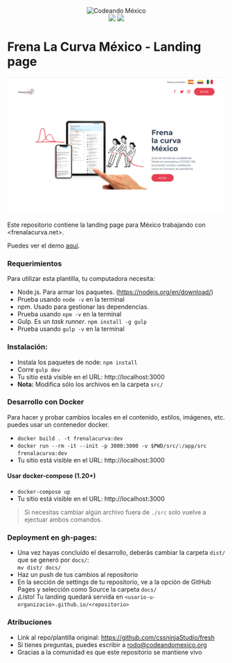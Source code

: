 <p align="center">
<img src="http://codeandomexico.org/resources/img/codeandomexico.png" width="500" alt="Codeando México"><br>
<a href="http://www.codeandomexico.org/" target="_blank"><img src="https://img.shields.io/badge/website-CodeandoMexico-00D88E.svg"></a>
<a href="http://slack.codeandomexico.org/" target="_blank"><img src="https://img.shields.io/badge/slack-CodeandoMexico-EC0E4F.svg"></a>
</p>

# Frena La Curva México - Landing page

![demo](demo.png)

Este repositorio contiene la landing page para México trabajando con <frenalacurva.net>.

Puedes ver el demo [aquí](mexico.frenalacurva.net).

### Requerimientos

Para utilizar esta plantilla, tu computadora necesita:

- Node.js. Para armar los paquetes. (https://nodejs.org/en/download/)
- Prueba usando `node -v` en la terminal
- npm. Usado para gestionar las dependencias.
- Prueba usando `npm -v` en la terminal
- Gulp. Es un _task runner_.
  `npm install -g gulp`
- Prueba usando `gulp -v` en la terminal

### Instalación:

- Instala los paquetes de node: `npm install`
- Corre `gulp dev`
- Tu sitio está visible en el URL: http://localhost:3000
- **Nota:** Modifica sólo los archivos en la carpeta `src/`

### Desarrollo con Docker

Para hacer y probar cambios locales en el contenido, estilos, imágenes, etc. puedes usar un contenedor docker.

- `docker build . -t frenalacurva:dev`
- `docker run --rm -it --init -p 3000:3000 -v $PWD/src/:/app/src frenalacurva:dev`
- Tu sitio está visible en el URL: http://localhost:3000

#### Usar docker-compose (1.20+)

- `docker-compose up`
- Tu sitio está visible en el URL: http://localhost:3000

> Si necesitas cambiar algún archivo fuera de `./src` solo vuelve a ejectuar ambos comandos.

### Deployment en gh-pages:

- Una vez hayas concluído el desarrollo, deberás cambiar la carpeta `dist/` que se generó por `docs/`: <br>
  `mv dist/ docs/`
- Haz un push de tus cambios al repositorio
- En la sección de settings de tu repositorio, ve a la opción de GitHub Pages y selección como Source la carpeta `docs/`
- ¡Listo! Tu landing quedará servida en `<usario-u-organizacio>.github.io/<repositorio>`

### Atribuciones

- Link al repo/plantilla original: https://github.com/cssninjaStudio/fresh
- Si tienes preguntas, puedes escribir a <rodo@codeandomexico.org>
- Gracias a la comunidad es que este repositorio se mantiene vivo

